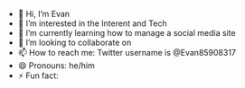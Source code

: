 - 👋 Hi, I’m Evan
- 👀 I’m interested in the Interent and Tech
- 🌱 I’m currently learning how to manage a social media site
- 💞️ I’m looking to collaborate on
- 📫 How to reach me: Twitter username is @Evan85908317
- 😄 Pronouns: he/him
- ⚡ Fun fact:

<!---
evanrutledge1/evanrutledge1 is a ✨ special ✨ repository because its `README.md` (this file) appears on your GitHub profile.
You can click the Preview link to take a look at your changes.
--->
